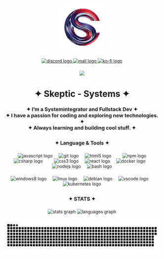 <br clear="both">

<div align="center">
  <img height="150" src="./assets/Skeptic-Systems2.gif" />
</div>

###

<div align="center">
  <a href="https://discordapp.com/users/__skeptic__" target="_blank">
    <img src="https://img.shields.io/static/v1?message=Discord&logo=discord&label=&color=7289DA&logoColor=white&labelColor=&style=for-the-badge" height="25" alt="discord logo"  />
  </a>
  <a href="mailto:github@jonas-vieth.de" target="_blank">
    <img src="https://img.shields.io/static/v1?message=Contact&logo=mailgun&label=%20&color=1de9b6&logoColor=white&labelColor=&style=for-the-badge" height="25" alt="mail logo"  />
  </a>
  <a href="https://buymeacoffee.com/dervieth1l" target="_blank">
    <img src="https://img.shields.io/static/v1?message=A%20Coffee?&logo=ko-fi&label=&color=F16061&logoColor=white&labelColor=&style=for-the-badge" height="25" alt="ko-fi logo"  />
  </a>
</div>

###

<div align="center">
  <img src="https://visitor-badge.laobi.icu/badge?page_id=skeptic-systems.skeptic-systems&left_text=Visitors"  />
</div>

###

<h1 align="center">✦ Skeptic - Systems ✦</h1>

###

<h3 align="center">✦ I’m a Systemintegrator and Fullstack Dev 
✦<br>✦ I have a passion for coding and exploring new technologies. ✦<br>✦ Always learning and building cool stuff. ✦</h3>

###

<h2 align="left"></h2>

###

<h3 align="center">✦ Language & Tools ✦</h3>

###

<div align="center">
  <img width="12" />
  <img src="https://cdn.jsdelivr.net/gh/devicons/devicon/icons/javascript/javascript-plain.svg" height="40" alt="javascript logo"  />
  <img width="12" />
  <img src="https://cdn.jsdelivr.net/gh/devicons/devicon/icons/git/git-plain.svg" height="40" alt="git logo"  />
  <img width="12" />
  <img src="https://cdn.jsdelivr.net/gh/devicons/devicon/icons/html5/html5-plain.svg" height="40" alt="html5 logo"  />
  <img width="12" />
  <img width="12" />
  <img src="https://cdn.jsdelivr.net/gh/devicons/devicon/icons/npm/npm-original-wordmark.svg" height="40" alt="npm logo"  />
  <img width="12" />
  <img src="https://cdn.jsdelivr.net/gh/devicons/devicon/icons/csharp/csharp-plain.svg" height="40" alt="csharp logo"  />
  <img width="12" />
  <img width="12" />
  <img src="https://cdn.jsdelivr.net/gh/devicons/devicon/icons/css3/css3-plain.svg" height="40" alt="css3 logo"  />
  <img width="12" />
  <img src="https://cdn.jsdelivr.net/gh/devicons/devicon/icons/react/react-original.svg" height="40" alt="react logo"  />
  <img width="12" />
  <img src="https://cdn.jsdelivr.net/gh/devicons/devicon/icons/docker/docker-original-wordmark.svg" height="40" alt="docker logo"  />
  <img width="12" />
  <img src="https://cdn.jsdelivr.net/gh/devicons/devicon/icons/nodejs/nodejs-plain.svg" height="40" alt="nodejs logo"  />
  <img width="12" />
  <img src="https://cdn.jsdelivr.net/gh/devicons/devicon/icons/bash/bash-original.svg" height="40" alt="bash logo"  />
</div>

###

<div align="center">
  <img src="https://cdn.jsdelivr.net/gh/devicons/devicon/icons/windows8/windows8-original.svg" height="40" alt="windows8 logo"  />
  <img width="12" />
  <img src="https://cdn.jsdelivr.net/gh/devicons/devicon/icons/linux/linux-original.svg" height="40" alt="linux logo"  />
  <img width="12" />
  <img src="https://cdn.jsdelivr.net/gh/devicons/devicon/icons/debian/debian-plain.svg" height="40" alt="debian logo"  />
  <img width="12" />
  <img src="https://cdn.jsdelivr.net/gh/devicons/devicon/icons/vscode/vscode-original.svg" height="40" alt="vscode logo"  />
  <img width="12" />
  <img src="https://cdn.jsdelivr.net/gh/devicons/devicon/icons/kubernetes/kubernetes-original.svg" height="40" alt="kubernetes logo"  />
</div>

###

<h2 align="left"></h2>

###

<h3 align="center">✦ STATS ✦</h3>

###

<div align="center">
  <img src="https://github-readme-stats.vercel.app/api?username=skeptic-systems&hide_title=false&hide_rank=false&show_icons=true&include_all_commits=true&count_private=true&disable_animations=false&theme=github_dark&locale=en&hide_border=true&order=1" height="150" alt="stats graph"  />
  <img src="https://github-readme-stats.vercel.app/api/top-langs?username=skeptic-systems&locale=en&hide_title=false&layout=compact&card_width=320&langs_count=5&theme=github_dark&hide_border=true&order=2" height="150" alt="languages graph"  />
</div>

###

<img src="https://raw.githubusercontent.com/Skeptic-systems/Skeptic-systems/output/github-snake-dark.svg" alt="Snake animation" />

###

<h2 align="left"></h2>

###